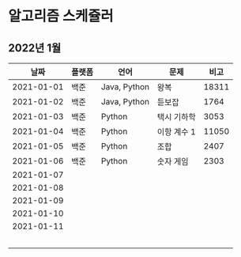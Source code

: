 # 알고리즘 스케쥴러

## 2022년 1월

| 날짜       | 플랫폼 | 언어         | 문제        | 비고  |
| ---------- | ------ | ------------ | ----------- | ----- |
| 2021-01-01 | 백준   | Java, Python | 왕복        | 18311 |
| 2021-01-02 | 백준   | Java, Python | 듣보잡      | 1764  |
| 2021-01-03 | 백준   | Python       | 택시 기하학 | 3053  |
| 2021-01-04 | 백준   | Python       | 이항 계수 1 | 11050 |
| 2021-01-05 | 백준   | Python       | 조합        | 2407  |
| 2021-01-06 | 백준   | Python       | 숫자 게임   | 2303  |
| 2021-01-07 |        |              |             |       |
| 2021-01-08 |        |              |             |       |
| 2021-01-09 |        |              |             |       |
| 2021-01-10 |        |              |             |       |
| 2021-01-11 |        |              |             |       |
|            |        |              |             |       |
|            |        |              |             |       |
|            |        |              |             |       |
|            |        |              |             |       |
|            |        |              |             |       |
